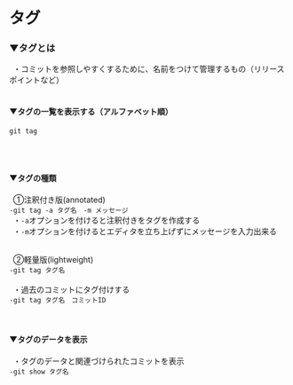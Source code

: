 # タグ

### ▼タグとは<br>
&ensp;・コミットを参照しやすくするために、名前をつけて管理するもの（リリースポイントなど）<br>
<br>

#### ▼タグの一覧を表示する（アルファベット順）<br>
```
git tag 
```
<br>
<br>

#### ▼タグの種類<br>
&ensp;①注釈付き版(annotated)<br>
`-git tag -a タグ名　-m メッセージ`<br>
&ensp;・`-a`オプションを付けると注釈付きをタグを作成する<br>
&ensp;・`-m`オプションを付けるとエディタを立ち上げずにメッセージを入力出来る<br>
<br>

&ensp;②軽量版(lightweight)<br>
`-git tag タグ名 `<br>
<br>
&ensp;・過去のコミットにタグ付けする<br>
`-git tag タグ名　コミットID`<br>
<br>
<br>

#### ▼タグのデータを表示<br>
&ensp;・タグのデータと関連づけられたコミットを表示<br>
`-git show タグ名`<br>
<br>
